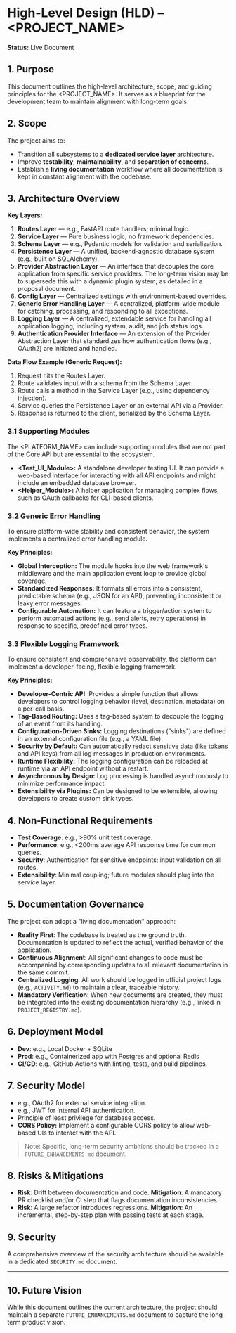 # High-Level Design (HLD) – <PROJECT_NAME>

**Status:** Live Document

## 1. Purpose
This document outlines the high-level architecture, scope, and guiding principles for the <PROJECT_NAME>. It serves as a blueprint for the development team to maintain alignment with long-term goals.

## 2. Scope
The project aims to:
- Transition all subsystems to a **dedicated service layer** architecture.
- Improve **testability**, **maintainability**, and **separation of concerns**.
- Establish a **living documentation** workflow where all documentation is kept in constant alignment with the codebase.

## 3. Architecture Overview
**Key Layers:**
1. **Routes Layer** — e.g., FastAPI route handlers; minimal logic.
2. **Service Layer** — Pure business logic; no framework dependencies.
3. **Schema Layer** — e.g., Pydantic models for validation and serialization.
4. **Persistence Layer** — A unified, backend-agnostic database system (e.g., built on SQLAlchemy).
5. **Provider Abstraction Layer** — An interface that decouples the core application from specific service providers. The long-term vision may be to supersede this with a dynamic plugin system, as detailed in a proposal document.
6. **Config Layer** — Centralized settings with environment-based overrides.
7. **Generic Error Handling Layer** — A centralized, platform-wide module for catching, processing, and responding to all exceptions.
8. **Logging Layer** — A centralized, extendable service for handling all application logging, including system, audit, and job status logs.
9. **Authentication Provider Interface** — An extension of the Provider Abstraction Layer that standardizes how authentication flows (e.g., OAuth2) are initiated and handled.

**Data Flow Example (Generic Request):**
1. Request hits the Routes Layer.
2. Route validates input with a schema from the Schema Layer.
3. Route calls a method in the Service Layer (e.g., using dependency injection).
4. Service queries the Persistence Layer or an external API via a Provider.
5. Response is returned to the client, serialized by the Schema Layer.

### 3.1 Supporting Modules

The <PLATFORM_NAME> can include supporting modules that are not part of the Core API but are essential to the ecosystem.

-   **<Test_UI_Module>:** A standalone developer testing UI. It can provide a web-based interface for interacting with all API endpoints and might include an embedded database browser.
-   **<Helper_Module>:** A helper application for managing complex flows, such as OAuth callbacks for CLI-based clients.

### 3.2 Generic Error Handling

To ensure platform-wide stability and consistent behavior, the system implements a centralized error handling module.

**Key Principles:**
-   **Global Interception:** The module hooks into the web framework's middleware and the main application event loop to provide global coverage.
-   **Standardized Responses:** It formats all errors into a consistent, predictable schema (e.g., JSON for an API), preventing inconsistent or leaky error messages.
-   **Configurable Automation:** It can feature a trigger/action system to perform automated actions (e.g., send alerts, retry operations) in response to specific, predefined error types.

### 3.3 Flexible Logging Framework

To ensure consistent and comprehensive observability, the platform can implement a developer-facing, flexible logging framework.

**Key Principles:**
- **Developer-Centric API:** Provides a simple function that allows developers to control logging behavior (level, destination, metadata) on a per-call basis.
- **Tag-Based Routing:** Uses a tag-based system to decouple the logging of an event from its handling.
- **Configuration-Driven Sinks:** Logging destinations ("sinks") are defined in an external configuration file (e.g., a YAML file).
- **Security by Default:** Can automatically redact sensitive data (like tokens and API keys) from all log messages in production environments.
- **Runtime Flexibility:** The logging configuration can be reloaded at runtime via an API endpoint without a restart.
- **Asynchronous by Design:** Log processing is handled asynchronously to minimize performance impact.
- **Extensibility via Plugins:** Can be designed to be extensible, allowing developers to create custom sink types.

## 4. Non-Functional Requirements
- **Test Coverage**: e.g., >90% unit test coverage.
- **Performance**: e.g., <200ms average API response time for common queries.
- **Security**: Authentication for sensitive endpoints; input validation on all routes.
- **Extensibility**: Minimal coupling; future modules should plug into the service layer.

## 5. Documentation Governance

The project can adopt a "living documentation" approach:

- **Reality First**: The codebase is treated as the ground truth. Documentation is updated to reflect the actual, verified behavior of the application.
- **Continuous Alignment**: All significant changes to code must be accompanied by corresponding updates to all relevant documentation in the same commit.
- **Centralized Logging**: All work should be logged in official project logs (e.g., `ACTIVITY.md`) to maintain a clear, traceable history.
- **Mandatory Verification**: When new documents are created, they must be integrated into the existing documentation hierarchy (e.g., linked in `PROJECT_REGISTRY.md`).

## 6. Deployment Model
- **Dev**: e.g., Local Docker + SQLite
- **Prod**: e.g., Containerized app with Postgres and optional Redis
- **CI/CD**: e.g., GitHub Actions with linting, tests, and build pipelines.

## 7. Security Model
- e.g., OAuth2 for external service integration.
- e.g., JWT for internal API authentication.
- Principle of least privilege for database access.
- **CORS Policy:** Implement a configurable CORS policy to allow web-based UIs to interact with the API.

> Note: Specific, long-term security ambitions should be tracked in a `FUTURE_ENHANCEMENTS.md` document.

## 8. Risks & Mitigations
- **Risk**: Drift between documentation and code.
  **Mitigation**: A mandatory PR checklist and/or CI step that flags documentation inconsistencies.
- **Risk**: A large refactor introduces regressions.
  **Mitigation**: An incremental, step-by-step plan with passing tests at each stage.

## 9. Security

A comprehensive overview of the security architecture should be available in a dedicated `SECURITY.md` document.

---

## 10. Future Vision

While this document outlines the current architecture, the project should maintain a separate `FUTURE_ENHANCEMENTS.md` document to capture the long-term product vision.
